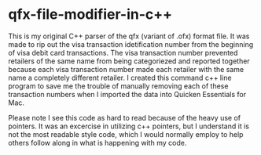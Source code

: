 # qfx-file-modifier-in-c++

This is my original C++ parser of the qfx (variant of .ofx) format file.  It was made to rip out the visa transaction idetification number from the beginning of visa debit card transactions.  The visa transaction number prevented retailers of the same name from being categoriezed and reported together because each visa transaction number made each retailer with the same name a completely different retailer.  I created this command c++ line program to save me the trouble of manually removing each of these transaction numbers when I imported the data into Quicken Essentials for Mac.  

Please note I see this code as hard to read because of the heavy use of pointers.  It was an excercise in utilizing c++ pointers, but I understand it is not the most readable style code, which I would normally employ to help others follow along in what is happening with my code. 
